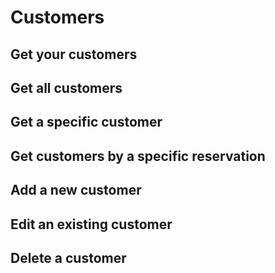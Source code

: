 # Customers

## Get your customers

## Get all customers

## Get a specific customer

## Get customers by a specific reservation

## Add a new customer

## Edit an existing customer

## Delete a customer
